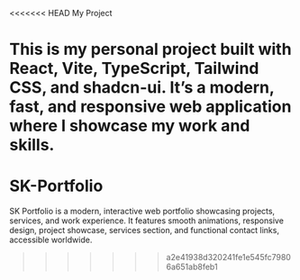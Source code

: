 <<<<<<< HEAD
My Project 

This is my personal project built with React, Vite, TypeScript, Tailwind CSS, and shadcn-ui.
It’s a modern, fast, and responsive web application where I showcase my work and skills.
=======
# SK-Portfolio
SK Portfolio is a modern, interactive web portfolio showcasing projects, services, and work experience. It features smooth animations, responsive design, project showcase, services section, and functional contact links, accessible worldwide.
>>>>>>> a2e41938d320241fe1e545fc79806a651ab8feb1
